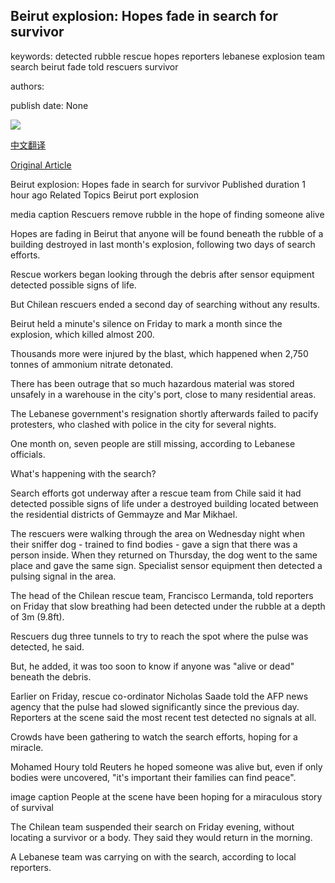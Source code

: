 ## Beirut explosion: Hopes fade in search for survivor

keywords: detected rubble rescue hopes reporters lebanese explosion team search beirut fade told rescuers survivor

authors: 

publish date: None

![](https://ichef.bbci.co.uk/news/1024/branded_news/13B18/production/_114246608_hi063165236.jpg)

[中文翻译](Beirut%20explosion%3A%20Hopes%20fade%20in%20search%20for%20survivor_zh.md)

[Original Article](https://www.bbc.com/news/world-middle-east-54030074)

Beirut explosion: Hopes fade in search for survivor Published duration 1 hour ago Related Topics Beirut port explosion

media caption Rescuers remove rubble in the hope of finding someone alive

Hopes are fading in Beirut that anyone will be found beneath the rubble of a building destroyed in last month's explosion, following two days of search efforts.

Rescue workers began looking through the debris after sensor equipment detected possible signs of life.

But Chilean rescuers ended a second day of searching without any results.

Beirut held a minute's silence on Friday to mark a month since the explosion, which killed almost 200.

Thousands more were injured by the blast, which happened when 2,750 tonnes of ammonium nitrate detonated.

There has been outrage that so much hazardous material was stored unsafely in a warehouse in the city's port, close to many residential areas.

The Lebanese government's resignation shortly afterwards failed to pacify protesters, who clashed with police in the city for several nights.

One month on, seven people are still missing, according to Lebanese officials.

What's happening with the search?

Search efforts got underway after a rescue team from Chile said it had detected possible signs of life under a destroyed building located between the residential districts of Gemmayze and Mar Mikhael.

The rescuers were walking through the area on Wednesday night when their sniffer dog - trained to find bodies - gave a sign that there was a person inside. When they returned on Thursday, the dog went to the same place and gave the same sign. Specialist sensor equipment then detected a pulsing signal in the area.

The head of the Chilean rescue team, Francisco Lermanda, told reporters on Friday that slow breathing had been detected under the rubble at a depth of 3m (9.8ft).

Rescuers dug three tunnels to try to reach the spot where the pulse was detected, he said.

But, he added, it was too soon to know if anyone was "alive or dead" beneath the debris.

Earlier on Friday, rescue co-ordinator Nicholas Saade told the AFP news agency that the pulse had slowed significantly since the previous day. Reporters at the scene said the most recent test detected no signals at all.

Crowds have been gathering to watch the search efforts, hoping for a miracle.

Mohamed Houry told Reuters he hoped someone was alive but, even if only bodies were uncovered, "it's important their families can find peace".

image caption People at the scene have been hoping for a miraculous story of survival

The Chilean team suspended their search on Friday evening, without locating a survivor or a body. They said they would return in the morning.

A Lebanese team was carrying on with the search, according to local reporters.